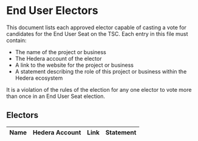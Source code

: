 # End User Electors

This document lists each approved elector capable of casting a vote for candidates for the End User Seat on the TSC.
Each entry in this file must contain:
- The name of the project or business
- The Hedera account of the elector
- A link to the website for the project or business
- A statement describing the role of this project or business within the Hedera ecosystem

It is a violation of the rules of the election for any one elector to vote more than once in an End User Seat
election.

## Electors

| Name                     | Hedera Account | Link                          | Statement                               |
|--------------------------|----------------|-------------------------------|-----------------------------------------|
